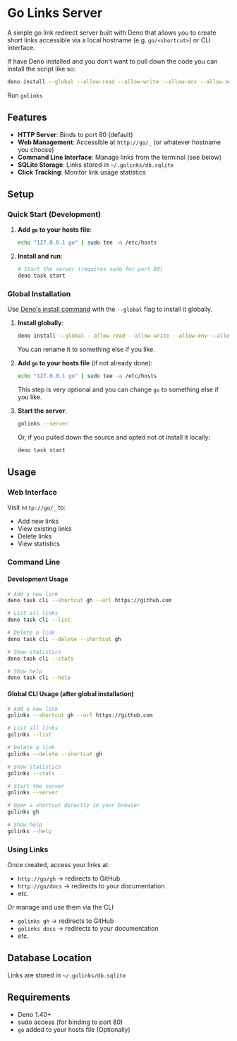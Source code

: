 # Go Links Server

A simple go link redirect server built with Deno that allows you to create short
links accessible via a local hostname (e.g. `go/<shortcut>`) or CLI interface.

If have Deno installed and you don't want to pull down the code you can install
the script like so:

```bash
deno install --global --allow-read --allow-write --allow-env --allow-net --allow-run --config deno.json --name golinks https://raw.githubusercontent.com/georgemandis/golinks/refs/heads/main/cli.ts
```

Run `golinks`

## Features

- **HTTP Server**: Binds to port 80 (default)
- **Web Management**: Accessible at `http://go/_` (or whatever hostname you
  choose)
- **Command Line Interface**: Manage links from the terminal (see below)
- **SQLite Storage**: Links stored in `~/.golinks/db.sqlite`
- **Click Tracking**: Monitor link usage statistics

## Setup

### Quick Start (Development)

1. **Add `go` to your hosts file**:

   ```bash
   echo "127.0.0.1 go" | sudo tee -a /etc/hosts
   ```

2. **Install and run**:
   ```bash
   # Start the server (requires sudo for port 80)
   deno task start
   ```

### Global Installation

Use
[Deno's install command](https://docs.deno.com/runtime/reference/cli/install/#deno-install---global-%5Bpackage_or_url%5D)
with the `--global` flag to install it globally.

1. **Install globally**:
   ```bash
   deno install --global --allow-read --allow-write --allow-env --allow-net --allow-run --config deno.json --name golinks cli.ts
   ```
   You can rename it to something else if you like.
2. **Add `go` to your hosts file** (if not already done):

   ```bash
   echo "127.0.0.1 go" | sudo tee -a /etc/hosts
   ```
   This step is very optional and you can change `go` to something else if you
   like.

3. **Start the server**:
   ```bash
   golinks --server
   ```
   Or, if you pulled down the source and opted not ot install it locally:
   ```bash
   deno task start
   ```

## Usage

### Web Interface

Visit `http://go/_` to:

- Add new links
- View existing links
- Delete links
- View statistics

### Command Line

#### Development Usage

```bash
# Add a new link
deno task cli --shortcut gh --url https://github.com

# List all links
deno task cli --list

# Delete a link
deno task cli --delete --shortcut gh

# Show statistics
deno task cli --stats

# Show help
deno task cli --help
```

#### Global CLI Usage (after global installation)

```bash
# Add a new link
golinks --shortcut gh --url https://github.com

# List all links
golinks --list

# Delete a link
golinks --delete --shortcut gh

# Show statistics
golinks --stats

# Start the server
golinks --server

# Open a shortcut directly in your browser
golinks gh

# Show help
golinks --help
```

### Using Links

Once created, access your links at:

- `http://go/gh` → redirects to GitHub
- `http://go/docs` → redirects to your documentation
- etc.

Or manage and use them via the CLI

- `golinks gh` → redirects to GitHub
- `golinks docs` → redirects to your documentation
- etc.

## Database Location

Links are stored in `~/.golinks/db.sqlite`

## Requirements

- Deno 1.40+
- sudo access (for binding to port 80)
- `go` added to your hosts file (Optionally)
